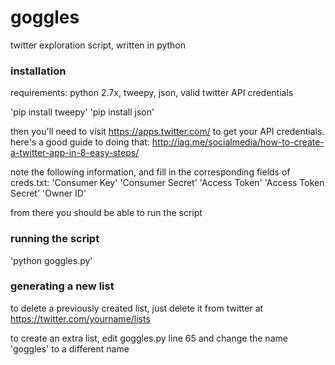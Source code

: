 # goggles
twitter exploration script, written in python

### installation
requirements: python 2.7x, tweepy, json, valid twitter API credentials

'pip install tweepy'
'pip install json'

then you'll need to visit https://apps.twitter.com/ to get your API credentials. here's a good guide to doing that: http://iag.me/socialmedia/how-to-create-a-twitter-app-in-8-easy-steps/

note the following information, and fill in the corresponding fields of creds.txt:
'Consumer Key'
'Consumer Secret'
'Access Token'
'Access Token Secret'
'Owner ID'

from there you should be able to run the script

### running the script
'python goggles.py'

### generating a new list
to delete a previously created list, just delete it from twitter at https://twitter.com/yourname/lists

to create an extra list, edit goggles.py line 65 and change the name 'goggles' to a different name